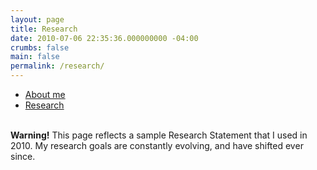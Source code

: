 ```yaml
---
layout: page
title: Research
date: 2010-07-06 22:35:36.000000000 -04:00
crumbs: false
main: false
permalink: /research/
---
```


<ul class="nav nav-tabs" role="tablist">
	<li role="presentation"><a href="/about/">About me</a></li>
	<li role="presentation" class="active"><a href="/research/">Research</a></li>
</ul>

<br />

<div class="alert alert-warning" role="alert">
	<strong>Warning!</strong> This page reflects a sample Research Statement that I used in 2010.  My research goals are constantly evolving, and have shifted ever since.
</div>
